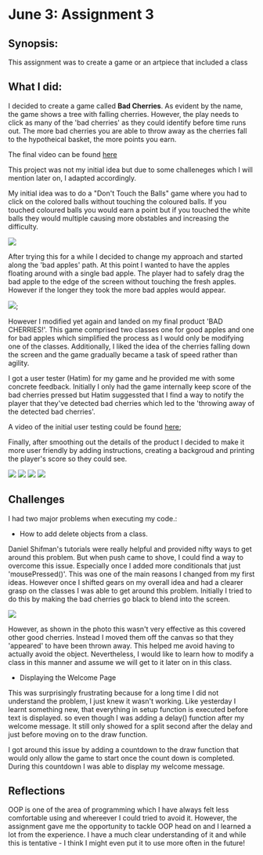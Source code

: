 # June 3: Assignment 3

## Synopsis:

This assignment was to create a game or an artpiece that included a class

## What I did:

I decided to create a game called **Bad Cherries**. As evident by the name, the game shows a tree with falling cherries. However, the play needs to click as many of the 'bad cherries' as they could identify before time runs out. The more bad cherries you are able to throw away as the cherries fall to the hypotheical basket, the more points you earn.

The final video can be found [here](https://youtu.be/D8ZnmaZfdIo)

This project was not my initial idea but due to some challeneges which I will mention later on, I adapted accordingly.

My initial idea was to do a "Don't Touch the Balls" game where you had to click on the colored balls without touching the coloured balls. If you touched coloured balls you would earn a point but if you touched the white balls they would multiple causing more obstables and increasing the difficulty.

![](sketch1.jpg)

After trying this for a while I decided to change my approach and started along the 'bad apples' path. At this point I wanted to have the apples floating around with a single bad apple. The player had to safely drag the bad apple to the edge of the screen without touching the fresh apples. However if the longer they took the more bad apples would appear. 

![](sketch2.jpg);

However I modified yet again and landed on my final product 'BAD CHERRIES!'. This game comprised two classes one for good apples and one for bad apples which simplified the process as I would only be modifying one of the classes. Additionally, I liked the idea of the cherries falling down the screen and the game gradually became a task of speed rather than agility.

I got a user tester (Hatim) for my game and he provided me with some concrete feedback. Initially I only had the game internally keep score of the bad cherries pressed but Hatim suggessted that I find a way to notify the player that they've detected bad cherries which led to the 'throwing away of the detected bad cherries'.

A video of the initial user testing could be found [here]();

Finally, after smoothing out the details of the product I decided to make it more user friendly by adding instructions, creating a backgroud and printing the player's score so they could see.

![](BadCherries1.png)
![](BadCherries2.png)
![](BadCherries3.png)
![](BadCherries4.png)


## Challenges

I had two major problems when executing my code.:

- How to add delete objects from a class.
 
 Daniel Shifman's tutorials were really helpful and provided nifty ways to get around this problem. But when push came to shove, I could find a way to overcome this issue. Especially once I added more conditionals that just 'mousePressed()'. 
  This was one of the main reasons I changed from my first ideas. However once I shifted gears on my overall idea and had a clearer grasp on the classes I was able to get around this problem. Initially I tried to do this by making the bad cherries go black to blend into the screen.
 
  ![](Black.png)
  
However, as shown in the photo this wasn't very effective as this covered other good cherries. Instead I moved them off the canvas so that they 'appeared' to have been thrown away. This helped me avoid having to actually avoid the object. Nevertheless, I would like to learn how to modify a class in this manner and assume we will get to it later on in this class.

- Displaying the Welcome Page
 
 This was surprisingly frustrating because for a long time I did not understand the problem, I just knew it wasn't working. Like yesterday I learnt something new, that everything in setup function is executed before text is displayed. so even though I was adding a delay() function after my welcome message. It still only showed for a split second after the delay and just before moving on to the draw  function.
 
 I got around this issue by adding a countdown to the draw function that would only allow the game to start once the count down is completed. During this countdown I was able to display my welcome message.
 
 ## Reflections
 
 OOP is one of the area of programming which I have always felt less comfortable using and whereever I could tried to avoid it. However, the assignment gave me the opportunity to tackle OOP head on and I learned a lot from the experience. I have a much clear understanding of it and while this is tentative - I think I might even put it to use more often in the future!
